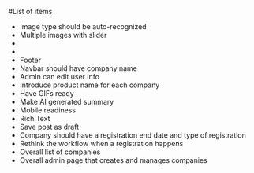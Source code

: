 #List of items
- Image type should be auto-recognized
- Multiple images with slider
- <!-- Sidebar instead of navbar -->
- <!-- Sidebar should be fixed -->
- Footer
- Navbar should have company name
- Admin can edit user info
- Introduce product name for each company
- Have GIFs ready
- Make AI generated summary
- Mobile readiness
- Rich Text
- Save post as draft
- Company should have a registration end date and type of registration
- Rethink the workflow when a registration happens
- Overall list of companies
- Overall admin page that creates and manages companies